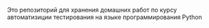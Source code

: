 Это репозиторий для хранения домашних работ по курсу автоматизиции тестирования на языке программирования Python
